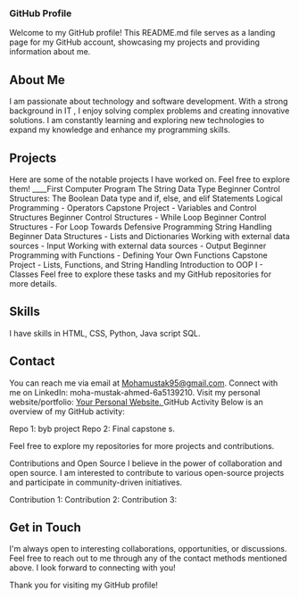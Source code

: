 ### GitHub Profile
Welcome to my GitHub profile! This README.md file serves as a landing page for my GitHub account, showcasing my projects and providing information about me.

## About Me
I am passionate about technology and software development. With a strong background in IT , I enjoy solving complex problems and creating innovative solutions. I am constantly learning and exploring new technologies to expand my knowledge and enhance my programming skills.

## Projects
Here are some of the notable projects I have worked on. Feel free to explore them!
____First Computer Program
The String Data Type
Beginner Control Structures: The Boolean Data type and if, else, and elif Statements
Logical Programming - Operators
Capstone Project - Variables and Control Structures
Beginner Control Structures - While Loop
Beginner Control Structures - For Loop
Towards Defensive Programming
String Handling
Beginner Data Structures - Lists and Dictionaries
Working with external data sources - Input
Working with external data sources - Output
Beginner Programming with Functions - Defining Your Own Functions
Capstone Project - Lists, Functions, and String Handling
Introduction to OOP I - Classes
Feel free to explore these tasks and my GitHub repositories for more details.

## Skills
I have skills in HTML, CSS, Python, Java script SQL. 

## Contact
You can reach me via email at Mohamustak95@gmail.com.
Connect with me on LinkedIn: moha-mustak-ahmed-6a5139210.
Visit my personal website/portfolio: [Your Personal Website.
](https://www.hyperiondev.com/portfolio/143369/)
GitHub Activity
Below is an overview of my GitHub activity:

Repo 1: byb project
Repo 2: Final capstone s.

Feel free to explore my repositories for more projects and contributions.

Contributions and Open Source
I believe in the power of collaboration and open source. I am interested to contribute to various open-source projects and participate in community-driven initiatives. 

Contribution 1: 
Contribution 2: 
Contribution 3: 

## Get in Touch

I'm always open to interesting collaborations, opportunities, or discussions. Feel free to reach out to me through any of the contact methods mentioned above. I look forward to connecting with you!

Thank you for visiting my GitHub profile!

